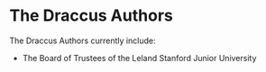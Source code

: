 # The Draccus Authors

The Draccus Authors currently include:

- The Board of Trustees of the Leland Stanford Junior University
